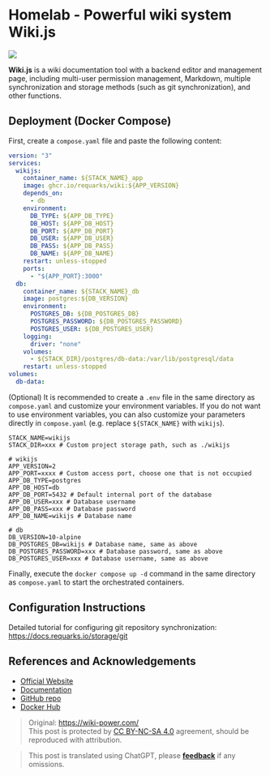 # Homelab - Powerful wiki system Wiki.js

![](https://wiki-media-1253965369.cos.ap-guangzhou.myqcloud.com/img/20230304195348.png)

**Wiki.js** is a wiki documentation tool with a backend editor and management page, including multi-user permission management, Markdown, multiple synchronization and storage methods (such as git synchronization), and other functions.

## Deployment (Docker Compose)

First, create a `compose.yaml` file and paste the following content:

```yaml title="compose.yaml"
version: "3"
services:
  wikijs:
    container_name: ${STACK_NAME}_app
    image: ghcr.io/requarks/wiki:${APP_VERSION}
    depends_on:
      - db
    environment:
      DB_TYPE: ${APP_DB_TYPE}
      DB_HOST: ${APP_DB_HOST}
      DB_PORT: ${APP_DB_PORT}
      DB_USER: ${APP_DB_USER}
      DB_PASS: ${APP_DB_PASS}
      DB_NAME: ${APP_DB_NAME}
    restart: unless-stopped
    ports:
      - "${APP_PORT}:3000"
  db:
    container_name: ${STACK_NAME}_db
    image: postgres:${DB_VERSION}
    environment:
      POSTGRES_DB: ${DB_POSTGRES_DB}
      POSTGRES_PASSWORD: ${DB_POSTGRES_PASSWORD}
      POSTGRES_USER: ${DB_POSTGRES_USER}
    logging:
      driver: "none"
    volumes:
      - ${STACK_DIR}/postgres/db-data:/var/lib/postgresql/data
    restart: unless-stopped
volumes:
  db-data:
```

(Optional) It is recommended to create a `.env` file in the same directory as `compose.yaml` and customize your environment variables. If you do not want to use environment variables, you can also customize your parameters directly in `compose.yaml` (e.g. replace `${STACK_NAME}` with `wikijs`).

```dotenv title=".env"
STACK_NAME=wikijs
STACK_DIR=xxx # Custom project storage path, such as ./wikijs

# wikijs
APP_VERSION=2
APP_PORT=xxxx # Custom access port, choose one that is not occupied
APP_DB_TYPE=postgres
APP_DB_HOST=db
APP_DB_PORT=5432 # Default internal port of the database
APP_DB_USER=xxx # Database username
APP_DB_PASS=xxx # Database password
APP_DB_NAME=wikijs # Database name

# db
DB_VERSION=10-alpine
DB_POSTGRES_DB=wikijs # Database name, same as above
DB_POSTGRES_PASSWORD=xxx # Database password, same as above
DB_POSTGRES_USER=xxx # Database username, same as above
```

Finally, execute the `docker compose up -d` command in the same directory as `compose.yaml` to start the orchestrated containers.

## Configuration Instructions

Detailed tutorial for configuring git repository synchronization: <https://docs.requarks.io/storage/git>

## References and Acknowledgements

- [Official Website](https://js.wiki)
- [Documentation](https://docs.requarks.io/install/docker)
- [GitHub repo](https://github.com/requarks/wiki)
- [Docker Hub](https://hub.docker.com/r/requarks/wiki)

> Original: <https://wiki-power.com/>  
> This post is protected by [CC BY-NC-SA 4.0](https://creativecommons.org/licenses/by/4.0/deed.en) agreement, should be reproduced with attribution.

> This post is translated using ChatGPT, please [**feedback**](https://github.com/linyuxuanlin/Wiki_MkDocs/issues/new) if any omissions.